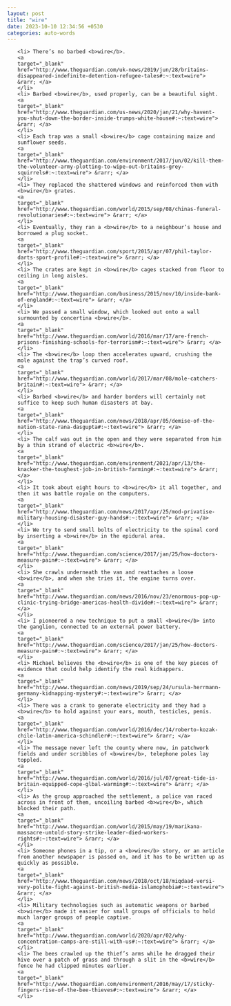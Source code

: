 ```yaml
---
layout: post
title: "wire"
date: 2023-10-10 12:34:56 +0530
categories: auto-words
---
```

<ol>

    <li> There’s no barbed <b>wire</b>.
    <a 
    target="_blank" 
    href="http://www.theguardian.com/uk-news/2019/jun/28/britains-disappeared-indefinite-detention-refugee-tales#:~:text=wire"> &rarr; </a>
    </li>
    <li> Barbed <b>wire</b>, used properly, can be a beautiful sight.
    <a 
    target="_blank" 
    href="http://www.theguardian.com/us-news/2020/jan/21/why-havent-you-shut-down-the-border-inside-trumps-white-house#:~:text=wire"> &rarr; </a>
    </li>
    <li> Each trap was a small <b>wire</b> cage containing maize and sunflower seeds.
    <a 
    target="_blank" 
    href="http://www.theguardian.com/environment/2017/jun/02/kill-them-the-volunteer-army-plotting-to-wipe-out-britains-grey-squirrels#:~:text=wire"> &rarr; </a>
    </li>
    <li> They replaced the shattered windows and reinforced them with <b>wire</b> grates.
    <a 
    target="_blank" 
    href="http://www.theguardian.com/world/2015/sep/08/chinas-funeral-revolutionaries#:~:text=wire"> &rarr; </a>
    </li>
    <li> Eventually, they ran a <b>wire</b> to a neighbour’s house and borrowed a plug socket.
    <a 
    target="_blank" 
    href="http://www.theguardian.com/sport/2015/apr/07/phil-taylor-darts-sport-profile#:~:text=wire"> &rarr; </a>
    </li>
    <li> The crates are kept in <b>wire</b> cages stacked from floor to ceiling in long aisles.
    <a 
    target="_blank" 
    href="http://www.theguardian.com/business/2015/nov/10/inside-bank-of-england#:~:text=wire"> &rarr; </a>
    </li>
    <li> We passed a small window, which looked out onto a wall surmounted by concertina <b>wire</b>.
    <a 
    target="_blank" 
    href="http://www.theguardian.com/world/2016/mar/17/are-french-prisons-finishing-schools-for-terrorism#:~:text=wire"> &rarr; </a>
    </li>
    <li> The <b>wire</b> loop then accelerates upward, crushing the mole against the trap’s curved roof.
    <a 
    target="_blank" 
    href="http://www.theguardian.com/world/2017/mar/08/mole-catchers-britain#:~:text=wire"> &rarr; </a>
    </li>
    <li> Barbed <b>wire</b> and harder borders will certainly not suffice to keep such human disasters at bay.
    <a 
    target="_blank" 
    href="http://www.theguardian.com/news/2018/apr/05/demise-of-the-nation-state-rana-dasgupta#:~:text=wire"> &rarr; </a>
    </li>
    <li> The calf was out in the open and they were separated from him by a thin strand of electric <b>wire</b>.
    <a 
    target="_blank" 
    href="http://www.theguardian.com/environment/2021/apr/13/the-knacker-the-toughest-job-in-british-farming#:~:text=wire"> &rarr; </a>
    </li>
    <li> It took about eight hours to <b>wire</b> it all together, and then it was battle royale on the computers.
    <a 
    target="_blank" 
    href="http://www.theguardian.com/news/2017/apr/25/mod-privatise-military-housing-disaster-guy-hands#:~:text=wire"> &rarr; </a>
    </li>
    <li> We try to send small bolts of electricity to the spinal cord by inserting a <b>wire</b> in the epidural area.
    <a 
    target="_blank" 
    href="http://www.theguardian.com/science/2017/jan/25/how-doctors-measure-pain#:~:text=wire"> &rarr; </a>
    </li>
    <li> She crawls underneath the van and reattaches a loose <b>wire</b>, and when she tries it, the engine turns over.
    <a 
    target="_blank" 
    href="http://www.theguardian.com/news/2016/nov/23/enormous-pop-up-clinic-trying-bridge-americas-health-divide#:~:text=wire"> &rarr; </a>
    </li>
    <li> I pioneered a new technique to put a small <b>wire</b> into the ganglion, connected to an external power battery.
    <a 
    target="_blank" 
    href="http://www.theguardian.com/science/2017/jan/25/how-doctors-measure-pain#:~:text=wire"> &rarr; </a>
    </li>
    <li> Michael believes the <b>wire</b> is one of the key pieces of evidence that could help identify the real kidnappers.
    <a 
    target="_blank" 
    href="http://www.theguardian.com/news/2019/sep/24/ursula-herrmann-germany-kidnapping-mystery#:~:text=wire"> &rarr; </a>
    </li>
    <li> There was a crank to generate electricity and they had a <b>wire</b> to hold against your ears, mouth, testicles, penis.
    <a 
    target="_blank" 
    href="http://www.theguardian.com/world/2016/dec/14/roberto-kozak-chile-latin-america-schindler#:~:text=wire"> &rarr; </a>
    </li>
    <li> The message never left the county where now, in patchwork fields and under scribbles of <b>wire</b>, telephone poles lay toppled.
    <a 
    target="_blank" 
    href="http://www.theguardian.com/world/2016/jul/07/great-tide-is-britain-equipped-cope-glbal-warming#:~:text=wire"> &rarr; </a>
    </li>
    <li> As the group approached the settlement, a police van raced across in front of them, uncoiling barbed <b>wire</b>, which blocked their path.
    <a 
    target="_blank" 
    href="http://www.theguardian.com/world/2015/may/19/marikana-massacre-untold-story-strike-leader-died-workers-rights#:~:text=wire"> &rarr; </a>
    </li>
    <li> Someone phones in a tip, or a <b>wire</b> story, or an article from another newspaper is passed on, and it has to be written up as quickly as possible.
    <a 
    target="_blank" 
    href="http://www.theguardian.com/news/2018/oct/18/miqdaad-versi-very-polite-fight-against-british-media-islamophobia#:~:text=wire"> &rarr; </a>
    </li>
    <li> Military technologies such as automatic weapons or barbed <b>wire</b> made it easier for small groups of officials to hold much larger groups of people captive.
    <a 
    target="_blank" 
    href="http://www.theguardian.com/world/2020/apr/02/why-concentration-camps-are-still-with-us#:~:text=wire"> &rarr; </a>
    </li>
    <li> The bees crawled up the thief’s arms while he dragged their hive over a patch of grass and through a slit in the <b>wire</b> fence he had clipped minutes earlier.
    <a 
    target="_blank" 
    href="http://www.theguardian.com/environment/2016/may/17/sticky-fingers-rise-of-the-bee-thieves#:~:text=wire"> &rarr; </a>
    </li>